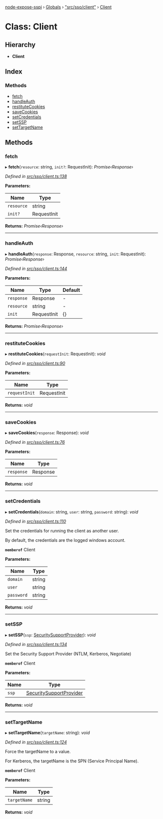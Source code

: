 [node-expose-sspi](../README.md) › [Globals](../globals.md) › ["src/sso/client"](../modules/_src_sso_client_.md) › [Client](_src_sso_client_.client.md)

# Class: Client

## Hierarchy

* **Client**

## Index

### Methods

* [fetch](_src_sso_client_.client.md#fetch)
* [handleAuth](_src_sso_client_.client.md#handleauth)
* [restituteCookies](_src_sso_client_.client.md#restitutecookies)
* [saveCookies](_src_sso_client_.client.md#savecookies)
* [setCredentials](_src_sso_client_.client.md#setcredentials)
* [setSSP](_src_sso_client_.client.md#setssp)
* [setTargetName](_src_sso_client_.client.md#settargetname)

## Methods

###  fetch

▸ **fetch**(`resource`: string, `init?`: RequestInit): *Promise‹Response›*

*Defined in [src/sso/client.ts:138](https://github.com/jlguenego/node-expose-sspi/blob/45f90aa/src/sso/client.ts#L138)*

**Parameters:**

Name | Type |
------ | ------ |
`resource` | string |
`init?` | RequestInit |

**Returns:** *Promise‹Response›*

___

###  handleAuth

▸ **handleAuth**(`response`: Response, `resource`: string, `init`: RequestInit): *Promise‹Response›*

*Defined in [src/sso/client.ts:144](https://github.com/jlguenego/node-expose-sspi/blob/45f90aa/src/sso/client.ts#L144)*

**Parameters:**

Name | Type | Default |
------ | ------ | ------ |
`response` | Response | - |
`resource` | string | - |
`init` | RequestInit | {} |

**Returns:** *Promise‹Response›*

___

###  restituteCookies

▸ **restituteCookies**(`requestInit`: RequestInit): *void*

*Defined in [src/sso/client.ts:90](https://github.com/jlguenego/node-expose-sspi/blob/45f90aa/src/sso/client.ts#L90)*

**Parameters:**

Name | Type |
------ | ------ |
`requestInit` | RequestInit |

**Returns:** *void*

___

###  saveCookies

▸ **saveCookies**(`response`: Response): *void*

*Defined in [src/sso/client.ts:76](https://github.com/jlguenego/node-expose-sspi/blob/45f90aa/src/sso/client.ts#L76)*

**Parameters:**

Name | Type |
------ | ------ |
`response` | Response |

**Returns:** *void*

___

###  setCredentials

▸ **setCredentials**(`domain`: string, `user`: string, `password`: string): *void*

*Defined in [src/sso/client.ts:110](https://github.com/jlguenego/node-expose-sspi/blob/45f90aa/src/sso/client.ts#L110)*

Set the credentials for running the client as another user.

By default, the credentials are the logged windows account.

**`memberof`** Client

**Parameters:**

Name | Type |
------ | ------ |
`domain` | string |
`user` | string |
`password` | string |

**Returns:** *void*

___

###  setSSP

▸ **setSSP**(`ssp`: [SecuritySupportProvider](../modules/_lib_sspi_d_.md#securitysupportprovider)): *void*

*Defined in [src/sso/client.ts:134](https://github.com/jlguenego/node-expose-sspi/blob/45f90aa/src/sso/client.ts#L134)*

Set the Security Support Provider (NTLM, Kerberos, Negotiate)

**`memberof`** Client

**Parameters:**

Name | Type |
------ | ------ |
`ssp` | [SecuritySupportProvider](../modules/_lib_sspi_d_.md#securitysupportprovider) |

**Returns:** *void*

___

###  setTargetName

▸ **setTargetName**(`targetName`: string): *void*

*Defined in [src/sso/client.ts:124](https://github.com/jlguenego/node-expose-sspi/blob/45f90aa/src/sso/client.ts#L124)*

Force the targetName to a value.

For Kerberos, the targetName is the SPN (Service Principal Name).

**`memberof`** Client

**Parameters:**

Name | Type |
------ | ------ |
`targetName` | string |

**Returns:** *void*
